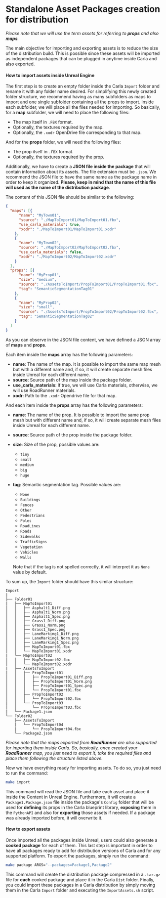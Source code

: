 <h1>Standalone Asset Packages creation for distribution</h1>

*Please note that we will use the term *assets* for referring to **props** and also **maps**.* 

The main objective for importing and exporting assets is to reduce the size of the distribution build. This is possible since these assets will be imported as independent packages that can be plugged in anytime inside Carla and also exported. 

<h4>How to import assets inside Unreal Engine</h4>

The first step is to create an empty folder inside the Carla `Import` folder and rename it with any folder name desired. For simplifying this newly created folder structure, we recommend having as many subfolders as maps to import and one single subfolder containing all the props to import. Inside each subfolder, we will place all the files needed for importing. 
So basically, for a **map** subfolder, we will need to place the following files:

* The map itself in `.FBX` format.
* Optionally, the textures required by the map.
* Optionally, the `.xodr` OpenDrive file corresponding to that map.

And for the **props** folder, we will need the following files:

* The prop itself in `.FBX` format.
* Optionally, the textures required by the prop.

Additionally, we have to create a **JSON file inside the package** that will contain information about its assets. The file extension must be `.json`. We recommend the JSON file to have the same name as the package name in order to keep it organized. **Please, keep in mind that the name of this file will used as the name of the distribution package**.

The content of this JSON file should be similar to the following:
```json
{
  "maps": [{
      "name": "MyTown01",
      "source": "./MapToImport01/MapToImport01.fbx",
      "use_carla_materials": true,
      "xodr": "./MapToImport01/MapToImport01.xodr"
    },
    {
      "name": "MyTown02",
      "source": "./MapToImport02/MapToImport02.fbx",
      "use_carla_materials": false,
      "xodr": "./MapToImport02/MapToImport02.xodr"
    }
  ],
  "props": [{
      "name": "MyProp01",
      "size": "medium",
      "source": "./AssetsToImport/PropToImport01/PropToImport01.fbx",
      "tag": "SemanticSegmentationTag01"
    },
    {
      "name": "MyProp02",
      "size": "small",
      "source": "./AssetsToImport/PropToImport02/PropToImport02.fbx",
      "tag": "SemanticSegmentationTag02"
    }
  ]
}
```

As you can observe in the JSON file content, we have defined a JSON array of **maps** and **props**.

Each item inside the **maps** array has the following parameters:

* **name**: The name of the map. It is possible to import the same map mesh but with a different name and, if so, it will create separate mesh files inside Unreal for each different name.
* **source**: Source path of the map inside the package folder.
* **use_carla_materials**: If true, we will use Carla materials, otherwise, we will use RoadRunner materials.
* **xodr**: Path to the `.xodr` Opendrive file for that map.

And each item inside the **props** array has the following parameters:

* **name**: The name of the prop. It is possible to import the same prop mesh but with different name and, if so, it will create separate mesh files inside Unreal for each different name.
* **source**: Source path of the prop inside the package folder.
* **size**: Size of the prop, possible values are:

    - `tiny`
    - `small`
    - `medium`
    - `big`
    - `huge`

- **tag**: Semantic segmentation tag. Possible values are:

    - `None`
    - `Buildings`
    - `Fences`
    - `Other`
    - `Pedestrians`
    - `Poles`
    - `RoadLines`
    - `Roads`
    - `Sidewalks`
    - `TrafficSigns`
    - `Vegetation`
    - `Vehicles`
    - `Walls`
    
    Note that if the tag is not spelled correctly, it will interpret it as `None` value by default.


To sum up, the `Import` folder should have this similar structure:
```
Import
|
├── Folder01
|   ├── MapToImport01
│   │   ├── Asphalt1_Diff.png
│   │   ├── Asphalt1_Norm.png
│   │   ├── Asphalt1_Spec.png
│   │   ├── Grass1_Diff.png
│   │   ├── Grass1_Norm.png
│   │   ├── Grass1_Spec.png
│   │   ├── LaneMarking1_Diff.png
│   │   ├── LaneMarking1_Norm.png
│   │   ├── LaneMarking1_Spec.png
│   │   ├── MapToImport01.fbx
│   │   └── MapToImport01.xodr
|   └── MapToImport02
│   │   ├── MapToImport02.fbx
│   │   └── MapToImport02.xodr
|   ├── AssetsToImport
|   │   ├── PropToImport01
│   │   │   ├── PropToImport01_Diff.png
│   │   │   ├── PropToImport01_Norm.png
│   │   │   ├── PropToImport01_Spec.png
│   │   │   └── PropToImport01.fbx
│   │   ├── PropToImport02
│   │   │   └── PropToImport02.fbx
|   │   └── PropToImport03
│   │       └── PropToImport03.fbx
|   └── Package1.json
└── Folder02
    ├── AssetsToImport
    |   └── PropToImport04
    |       └── PropToImport04.fbx
    └── Package2.json
```

*Please note that the maps exported from **RoadRunner** are also supported for importing them inside Carla. So, basically, once created your **RoadRunner** map, you just need to export it, take the required files and place them following the structure listed above.*


Now we have everything ready for importing assets. To do so, you just need to run the command:
```sh
make import
```
This command will read the JSON file and take each asset and place it inside the Content in Unreal Engine. Furthermore, it will create a `Package1.Package.json` file inside the package's `Config` folder that will be used for **defining** its props in the Carla blueprint library, **exposing** them in the `PythonAPI` and also for **exporting** those assets if needed. If a package was already imported before, it will overwrite it.


<h4>How to export assets</h4>

Once imported all the packages inside Unreal, users could also generate a **cooked package** for each of them. This last step is important in order to have all packages ready to add for distribution versions of Carla and for any supported platform. To export the packages, simply run the command:

```sh
make package ARGS="--packages=Package1,Package2"
```

This command will create the distribution package compressed in a `.tar.gz` file for **each** cooked package and place it in the Carla `Dist` folder. Finally, you could import these packages in a Carla distribution by simply moving them in the Carla `Import` folder and executing the `ImportAssets.sh` script.
